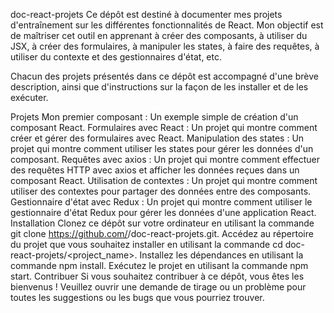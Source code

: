 doc-react-projets
Ce dépôt est destiné à documenter mes projets d'entraînement sur les différentes fonctionnalités de React. Mon objectif est de maîtriser cet outil en apprenant à créer des composants, à utiliser du JSX, à créer des formulaires, à manipuler les states, à faire des requêtes, à utiliser du contexte et des gestionnaires d'état, etc.

Chacun des projets présentés dans ce dépôt est accompagné d'une brève description, ainsi que d'instructions sur la façon de les installer et de les exécuter.

Projets
Mon premier composant : Un exemple simple de création d'un composant React.
Formulaires avec React : Un projet qui montre comment créer et gérer des formulaires avec React.
Manipulation des states : Un projet qui montre comment utiliser les states pour gérer les données d'un composant.
Requêtes avec axios : Un projet qui montre comment effectuer des requêtes HTTP avec axios et afficher les données reçues dans un composant React.
Utilisation de contextes : Un projet qui montre comment utiliser des contextes pour partager des données entre des composants.
Gestionnaire d'état avec Redux : Un projet qui montre comment utiliser le gestionnaire d'état Redux pour gérer les données d'une application React.
Installation
Clonez ce dépôt sur votre ordinateur en utilisant la commande git clone https://github.com/<username>/doc-react-projets.git.
Accédez au répertoire du projet que vous souhaitez installer en utilisant la commande cd doc-react-projets/<project_name>.
Installez les dépendances en utilisant la commande npm install.
Exécutez le projet en utilisant la commande npm start.
Contribuer
Si vous souhaitez contribuer à ce dépôt, vous êtes les bienvenus ! Veuillez ouvrir une demande de tirage ou un problème pour toutes les suggestions ou les bugs que vous pourriez trouver.